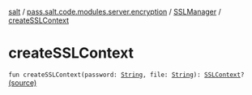 [salt](../../index.md) / [pass.salt.code.modules.server.encryption](../index.md) / [SSLManager](index.md) / [createSSLContext](./create-s-s-l-context.md)

# createSSLContext

`fun createSSLContext(password: `[`String`](https://kotlinlang.org/api/latest/jvm/stdlib/kotlin/-string/index.html)`, file: `[`String`](https://kotlinlang.org/api/latest/jvm/stdlib/kotlin/-string/index.html)`): `[`SSLContext`](https://docs.oracle.com/javase/6/docs/api/javax/net/ssl/SSLContext.html)`?` [(source)](https://github.com/kurbaniec-tgm/salt/tree/master/code/modules/server/encryption/SSLManager.kt#L17)